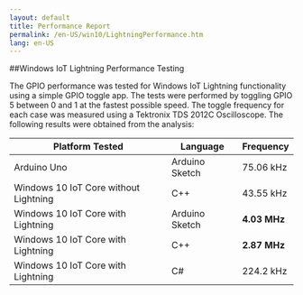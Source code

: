 ```yaml
---
layout: default
title: Performance Report
permalink: /en-US/win10/LightningPerformance.htm
lang: en-US
---
```


##Windows IoT Lightning Performance Testing

The GPIO performance was tested for Windows IoT Lightning functionality using a simple GPIO toggle app. 
The tests were performed by toggling GPIO 5 between 0 and 1 at the fastest possible speed. The toggle frequency for each case was measured using a Tektronix TDS 2012C Oscilloscope. The following results were obtained from the analysis:

| Platform Tested                         | Language          | Frequency  |
| -------------------------------------   | ----------------- | ---------- |
| Arduino Uno                             | Arduino Sketch    | 75.06 kHz  |
| Windows 10 IoT Core without Lightning   | C++               | 43.55 kHz  |
| Windows 10 IoT Core with Lightning      | Arduino Sketch    | **4.03 MHz**   |
| Windows 10 IoT Core with Lightning      | C++               | **2.87 MHz**   |
| Windows 10 IoT Core with Lightning      | C#                | 224.2 kHz  |